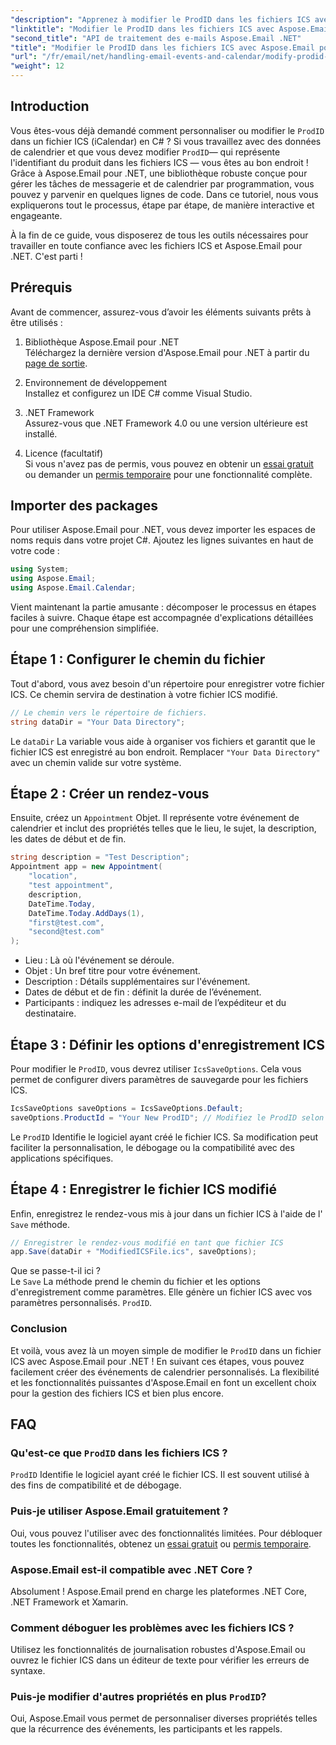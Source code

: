 ```yaml
---
"description": "Apprenez à modifier le ProdID dans les fichiers ICS avec Aspose.Email pour .NET. Tutoriel étape par étape avec code, conseils et FAQ pour une gestion fluide du calendrier."
"linktitle": "Modifier le ProdID dans les fichiers ICS avec Aspose.Email pour .NET"
"second_title": "API de traitement des e-mails Aspose.Email .NET"
"title": "Modifier le ProdID dans les fichiers ICS avec Aspose.Email pour .NET"
"url": "/fr/email/net/handling-email-events-and-calendar/modify-prodid-in-ics-files/"
"weight": 12
---
```


## Introduction

Vous êtes-vous déjà demandé comment personnaliser ou modifier le `ProdID` dans un fichier ICS (iCalendar) en C# ? Si vous travaillez avec des données de calendrier et que vous devez modifier `ProdID`— qui représente l'identifiant du produit dans les fichiers ICS — vous êtes au bon endroit ! Grâce à Aspose.Email pour .NET, une bibliothèque robuste conçue pour gérer les tâches de messagerie et de calendrier par programmation, vous pouvez y parvenir en quelques lignes de code. Dans ce tutoriel, nous vous expliquerons tout le processus, étape par étape, de manière interactive et engageante.

À la fin de ce guide, vous disposerez de tous les outils nécessaires pour travailler en toute confiance avec les fichiers ICS et Aspose.Email pour .NET. C'est parti !

## Prérequis

Avant de commencer, assurez-vous d’avoir les éléments suivants prêts à être utilisés :

1. Bibliothèque Aspose.Email pour .NET  
   Téléchargez la dernière version d'Aspose.Email pour .NET à partir du [page de sortie](https://releases.aspose.com/email/net/).  

2. Environnement de développement  
   Installez et configurez un IDE C# comme Visual Studio.

3. .NET Framework  
   Assurez-vous que .NET Framework 4.0 ou une version ultérieure est installé.

4. Licence (facultatif)  
   Si vous n'avez pas de permis, vous pouvez en obtenir un [essai gratuit](https://releases.aspose.com/) ou demander un [permis temporaire](https://purchase.aspose.com/temporary-license/) pour une fonctionnalité complète.

## Importer des packages

Pour utiliser Aspose.Email pour .NET, vous devez importer les espaces de noms requis dans votre projet C#. Ajoutez les lignes suivantes en haut de votre code :

```csharp
using System;
using Aspose.Email;
using Aspose.Email.Calendar;
```

Vient maintenant la partie amusante : décomposer le processus en étapes faciles à suivre. Chaque étape est accompagnée d'explications détaillées pour une compréhension simplifiée.

## Étape 1 : Configurer le chemin du fichier

Tout d'abord, vous avez besoin d'un répertoire pour enregistrer votre fichier ICS. Ce chemin servira de destination à votre fichier ICS modifié.

```csharp
// Le chemin vers le répertoire de fichiers.
string dataDir = "Your Data Directory";
```
 
Le `dataDir` La variable vous aide à organiser vos fichiers et garantit que le fichier ICS est enregistré au bon endroit. Remplacer `"Your Data Directory"` avec un chemin valide sur votre système.

## Étape 2 : Créer un rendez-vous

Ensuite, créez un `Appointment` Objet. Il représente votre événement de calendrier et inclut des propriétés telles que le lieu, le sujet, la description, les dates de début et de fin.

```csharp
string description = "Test Description";
Appointment app = new Appointment(
    "location", 
    "test appointment", 
    description, 
    DateTime.Today,
    DateTime.Today.AddDays(1), 
    "first@test.com", 
    "second@test.com"
);
```
 
- Lieu : Là où l'événement se déroule.  
- Objet : Un bref titre pour votre événement.  
- Description : Détails supplémentaires sur l'événement.  
- Dates de début et de fin : définit la durée de l’événement.  
- Participants : indiquez les adresses e-mail de l’expéditeur et du destinataire.

## Étape 3 : Définir les options d'enregistrement ICS

Pour modifier le `ProdID`, vous devrez utiliser `IcsSaveOptions`. Cela vous permet de configurer divers paramètres de sauvegarde pour les fichiers ICS.

```csharp
IcsSaveOptions saveOptions = IcsSaveOptions.Default;
saveOptions.ProductId = "Your New ProdID"; // Modifiez le ProdID selon vos besoins
```
 
Le `ProdID` Identifie le logiciel ayant créé le fichier ICS. Sa modification peut faciliter la personnalisation, le débogage ou la compatibilité avec des applications spécifiques.

## Étape 4 : Enregistrer le fichier ICS modifié

Enfin, enregistrez le rendez-vous mis à jour dans un fichier ICS à l'aide de l' `Save` méthode.

```csharp
// Enregistrer le rendez-vous modifié en tant que fichier ICS
app.Save(dataDir + "ModifiedICSFile.ics", saveOptions);
```

Que se passe-t-il ici ?  
Le `Save` La méthode prend le chemin du fichier et les options d'enregistrement comme paramètres. Elle génère un fichier ICS avec vos paramètres personnalisés. `ProdID`.

### Conclusion

Et voilà, vous avez là un moyen simple de modifier le `ProdID` dans un fichier ICS avec Aspose.Email pour .NET ! En suivant ces étapes, vous pouvez facilement créer des événements de calendrier personnalisés. La flexibilité et les fonctionnalités puissantes d'Aspose.Email en font un excellent choix pour la gestion des fichiers ICS et bien plus encore.

## FAQ

### Qu'est-ce que `ProdID` dans les fichiers ICS ?  
`ProdID` Identifie le logiciel ayant créé le fichier ICS. Il est souvent utilisé à des fins de compatibilité et de débogage.

### Puis-je utiliser Aspose.Email gratuitement ?  
Oui, vous pouvez l'utiliser avec des fonctionnalités limitées. Pour débloquer toutes les fonctionnalités, obtenez un [essai gratuit](https://releases.aspose.com/) ou [permis temporaire](https://purchase.aspose.com/temporary-license/).

### Aspose.Email est-il compatible avec .NET Core ?  
Absolument ! Aspose.Email prend en charge les plateformes .NET Core, .NET Framework et Xamarin.

### Comment déboguer les problèmes avec les fichiers ICS ?  
Utilisez les fonctionnalités de journalisation robustes d'Aspose.Email ou ouvrez le fichier ICS dans un éditeur de texte pour vérifier les erreurs de syntaxe.

### Puis-je modifier d'autres propriétés en plus `ProdID`?  
Oui, Aspose.Email vous permet de personnaliser diverses propriétés telles que la récurrence des événements, les participants et les rappels.